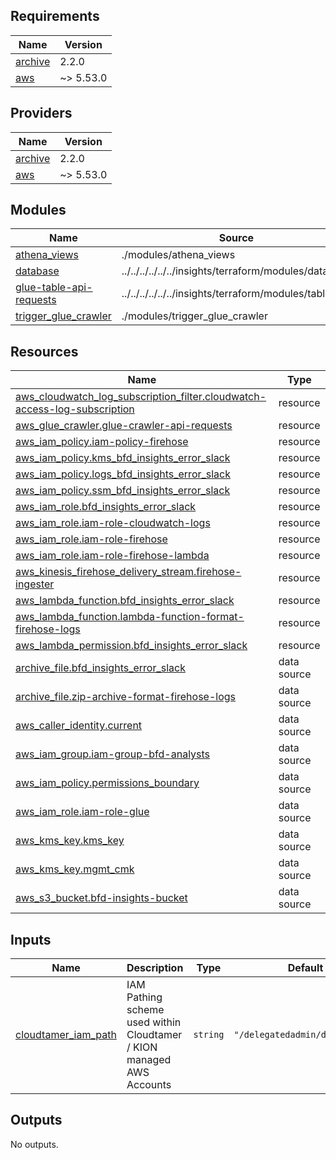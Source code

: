 <!-- BEGIN_TF_DOCS -->
## Requirements

| Name | Version |
|------|---------|
| <a name="requirement_archive"></a> [archive](#requirement\_archive) | 2.2.0 |
| <a name="requirement_aws"></a> [aws](#requirement\_aws) | ~> 5.53.0 |

## Providers

| Name | Version |
|------|---------|
| <a name="provider_archive"></a> [archive](#provider\_archive) | 2.2.0 |
| <a name="provider_aws"></a> [aws](#provider\_aws) | ~> 5.53.0 |

## Modules

| Name | Source | Version |
|------|--------|---------|
| <a name="module_athena_views"></a> [athena\_views](#module\_athena\_views) | ./modules/athena_views | n/a |
| <a name="module_database"></a> [database](#module\_database) | ../../../../../../insights/terraform/modules/database | n/a |
| <a name="module_glue-table-api-requests"></a> [glue-table-api-requests](#module\_glue-table-api-requests) | ../../../../../../insights/terraform/modules/table | n/a |
| <a name="module_trigger_glue_crawler"></a> [trigger\_glue\_crawler](#module\_trigger\_glue\_crawler) | ./modules/trigger_glue_crawler | n/a |

## Resources

| Name | Type |
|------|------|
| [aws_cloudwatch_log_subscription_filter.cloudwatch-access-log-subscription](https://registry.terraform.io/providers/hashicorp/aws/latest/docs/resources/cloudwatch_log_subscription_filter) | resource |
| [aws_glue_crawler.glue-crawler-api-requests](https://registry.terraform.io/providers/hashicorp/aws/latest/docs/resources/glue_crawler) | resource |
| [aws_iam_policy.iam-policy-firehose](https://registry.terraform.io/providers/hashicorp/aws/latest/docs/resources/iam_policy) | resource |
| [aws_iam_policy.kms_bfd_insights_error_slack](https://registry.terraform.io/providers/hashicorp/aws/latest/docs/resources/iam_policy) | resource |
| [aws_iam_policy.logs_bfd_insights_error_slack](https://registry.terraform.io/providers/hashicorp/aws/latest/docs/resources/iam_policy) | resource |
| [aws_iam_policy.ssm_bfd_insights_error_slack](https://registry.terraform.io/providers/hashicorp/aws/latest/docs/resources/iam_policy) | resource |
| [aws_iam_role.bfd_insights_error_slack](https://registry.terraform.io/providers/hashicorp/aws/latest/docs/resources/iam_role) | resource |
| [aws_iam_role.iam-role-cloudwatch-logs](https://registry.terraform.io/providers/hashicorp/aws/latest/docs/resources/iam_role) | resource |
| [aws_iam_role.iam-role-firehose](https://registry.terraform.io/providers/hashicorp/aws/latest/docs/resources/iam_role) | resource |
| [aws_iam_role.iam-role-firehose-lambda](https://registry.terraform.io/providers/hashicorp/aws/latest/docs/resources/iam_role) | resource |
| [aws_kinesis_firehose_delivery_stream.firehose-ingester](https://registry.terraform.io/providers/hashicorp/aws/latest/docs/resources/kinesis_firehose_delivery_stream) | resource |
| [aws_lambda_function.bfd_insights_error_slack](https://registry.terraform.io/providers/hashicorp/aws/latest/docs/resources/lambda_function) | resource |
| [aws_lambda_function.lambda-function-format-firehose-logs](https://registry.terraform.io/providers/hashicorp/aws/latest/docs/resources/lambda_function) | resource |
| [aws_lambda_permission.bfd_insights_error_slack](https://registry.terraform.io/providers/hashicorp/aws/latest/docs/resources/lambda_permission) | resource |
| [archive_file.bfd_insights_error_slack](https://registry.terraform.io/providers/hashicorp/archive/2.2.0/docs/data-sources/file) | data source |
| [archive_file.zip-archive-format-firehose-logs](https://registry.terraform.io/providers/hashicorp/archive/2.2.0/docs/data-sources/file) | data source |
| [aws_caller_identity.current](https://registry.terraform.io/providers/hashicorp/aws/latest/docs/data-sources/caller_identity) | data source |
| [aws_iam_group.iam-group-bfd-analysts](https://registry.terraform.io/providers/hashicorp/aws/latest/docs/data-sources/iam_group) | data source |
| [aws_iam_policy.permissions_boundary](https://registry.terraform.io/providers/hashicorp/aws/latest/docs/data-sources/iam_policy) | data source |
| [aws_iam_role.iam-role-glue](https://registry.terraform.io/providers/hashicorp/aws/latest/docs/data-sources/iam_role) | data source |
| [aws_kms_key.kms_key](https://registry.terraform.io/providers/hashicorp/aws/latest/docs/data-sources/kms_key) | data source |
| [aws_kms_key.mgmt_cmk](https://registry.terraform.io/providers/hashicorp/aws/latest/docs/data-sources/kms_key) | data source |
| [aws_s3_bucket.bfd-insights-bucket](https://registry.terraform.io/providers/hashicorp/aws/latest/docs/data-sources/s3_bucket) | data source |

## Inputs

| Name | Description | Type | Default | Required |
|------|-------------|------|---------|:--------:|
| <a name="input_cloudtamer_iam_path"></a> [cloudtamer\_iam\_path](#input\_cloudtamer\_iam\_path) | IAM Pathing scheme used within Cloudtamer / KION managed AWS Accounts | `string` | `"/delegatedadmin/developer/"` | no |

## Outputs

No outputs.
<!-- END_TF_DOCS -->
